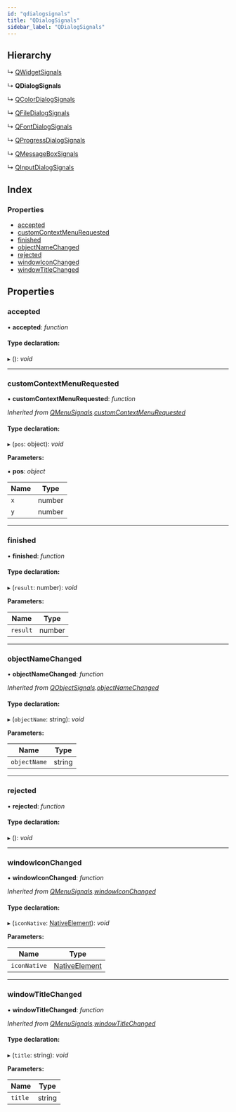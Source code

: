 ```yaml
---
id: "qdialogsignals"
title: "QDialogSignals"
sidebar_label: "QDialogSignals"
---
```


## Hierarchy

  ↳ [QWidgetSignals](qwidgetsignals.md)

  ↳ **QDialogSignals**

  ↳ [QColorDialogSignals](qcolordialogsignals.md)

  ↳ [QFileDialogSignals](qfiledialogsignals.md)

  ↳ [QFontDialogSignals](qfontdialogsignals.md)

  ↳ [QProgressDialogSignals](qprogressdialogsignals.md)

  ↳ [QMessageBoxSignals](qmessageboxsignals.md)

  ↳ [QInputDialogSignals](qinputdialogsignals.md)

## Index

### Properties

* [accepted](qdialogsignals.md#accepted)
* [customContextMenuRequested](qdialogsignals.md#customcontextmenurequested)
* [finished](qdialogsignals.md#finished)
* [objectNameChanged](qdialogsignals.md#objectnamechanged)
* [rejected](qdialogsignals.md#rejected)
* [windowIconChanged](qdialogsignals.md#windowiconchanged)
* [windowTitleChanged](qdialogsignals.md#windowtitlechanged)

## Properties

###  accepted

• **accepted**: *function*

#### Type declaration:

▸ (): *void*

___

###  customContextMenuRequested

• **customContextMenuRequested**: *function*

*Inherited from [QMenuSignals](qmenusignals.md).[customContextMenuRequested](qmenusignals.md#customcontextmenurequested)*

#### Type declaration:

▸ (`pos`: object): *void*

**Parameters:**

▪ **pos**: *object*

Name | Type |
------ | ------ |
`x` | number |
`y` | number |

___

###  finished

• **finished**: *function*

#### Type declaration:

▸ (`result`: number): *void*

**Parameters:**

Name | Type |
------ | ------ |
`result` | number |

___

###  objectNameChanged

• **objectNameChanged**: *function*

*Inherited from [QObjectSignals](qobjectsignals.md).[objectNameChanged](qobjectsignals.md#objectnamechanged)*

#### Type declaration:

▸ (`objectName`: string): *void*

**Parameters:**

Name | Type |
------ | ------ |
`objectName` | string |

___

###  rejected

• **rejected**: *function*

#### Type declaration:

▸ (): *void*

___

###  windowIconChanged

• **windowIconChanged**: *function*

*Inherited from [QMenuSignals](qmenusignals.md).[windowIconChanged](qmenusignals.md#windowiconchanged)*

#### Type declaration:

▸ (`iconNative`: [NativeElement](../globals.md#nativeelement)): *void*

**Parameters:**

Name | Type |
------ | ------ |
`iconNative` | [NativeElement](../globals.md#nativeelement) |

___

###  windowTitleChanged

• **windowTitleChanged**: *function*

*Inherited from [QMenuSignals](qmenusignals.md).[windowTitleChanged](qmenusignals.md#windowtitlechanged)*

#### Type declaration:

▸ (`title`: string): *void*

**Parameters:**

Name | Type |
------ | ------ |
`title` | string |
